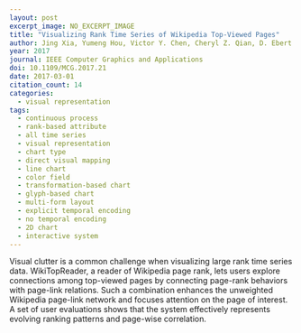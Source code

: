 ```yaml
---
layout: post
excerpt_image: NO_EXCERPT_IMAGE
title: "Visualizing Rank Time Series of Wikipedia Top-Viewed Pages"
author: Jing Xia, Yumeng Hou, Victor Y. Chen, Cheryl Z. Qian, D. Ebert & Wei Chen
year: 2017
journal: IEEE Computer Graphics and Applications
doi: 10.1109/MCG.2017.21
date: 2017-03-01
citation_count: 14
categories:
  - visual representation
tags:
  - continuous process
  - rank-based attribute
  - all time series
  - visual representation
  - chart type
  - direct visual mapping
  - line chart
  - color field
  - transformation-based chart
  - glyph-based chart
  - multi-form layout
  - explicit temporal encoding
  - no temporal encoding
  - 2D chart
  - interactive system
---
```

Visual clutter is a common challenge when visualizing large rank time series data. WikiTopReader, a reader of Wikipedia page rank, lets users explore connections among top-viewed pages by connecting page-rank behaviors with page-link relations. Such a combination enhances the unweighted Wikipedia page-link network and focuses attention on the page of interest. A set of user evaluations shows that the system effectively represents evolving ranking patterns and page-wise correlation.

